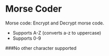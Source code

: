 # Morse Coder
Morse code: Encrypt and Decrypt morse code. 

* Supports A-Z (converts a-z to uppercase)
* Supports 0-9

###No other character supported
